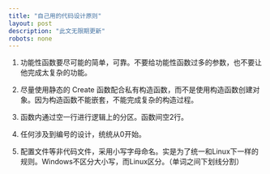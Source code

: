 ```yaml
---
title: "自己用的代码设计原则"
layout: post
description: "此文无限期更新"
robots: none
---
```


1. 功能性函数要尽可能的简单，可靠。不要给功能性函数过多的参数，也不要让他完成太复杂的功能。

2. 尽量使用静态的 Create 函数配合私有构造函数，而不是使用构造函数创建对象。因为构造函数不能嵌套，不能完成复杂的构造过程。

3. 函数内通过空一行进行逻辑上的分区。函数间空2行。

4. 任何涉及到编号的设计，统统从0开始。

5. 配置文件等非代码文件，采用小写字母命名。实是为了统一和Linux下一样的规则。Windows不区分大小写，而Linux区分。（单词之间下划线分割）
